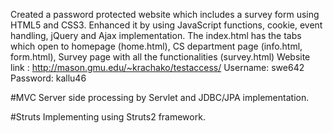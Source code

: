 Created a password protected website which includes a survey form using HTML5 and CSS3. 
Enhanced it by using JavaScript functions, cookie, event handling, jQuery and Ajax implementation. 
The index.html has the tabs which open to homepage (home.html), CS department page (info.html, form.html), Survey page with all the functionalities (survey.html) 
Website link : http://mason.gmu.edu/~krachako/testaccess/   Username: swe642  Password: kallu46

#MVC
Server side processing by Servlet and JDBC/JPA implementation.

#Struts
Implementing using Struts2 framework.
